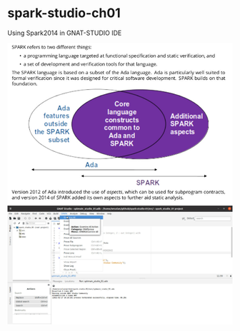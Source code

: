 # spark-studio-ch01
Using Spark2014 in GNAT-STUDIO IDE

![](figures/about-spark.jpg)
![](figures/spark-gnatstudio.jpg)


